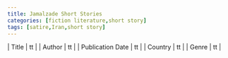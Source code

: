 ```yaml
---
title: Jamalzade Short Stories
categories: [fiction literature,short story]
tags: [satire,Iran,short story]
---
```

        
| Title | tt |
| Author | tt  |
| Publication Date | tt   |
| Country | tt |
| Genre | tt  |
        